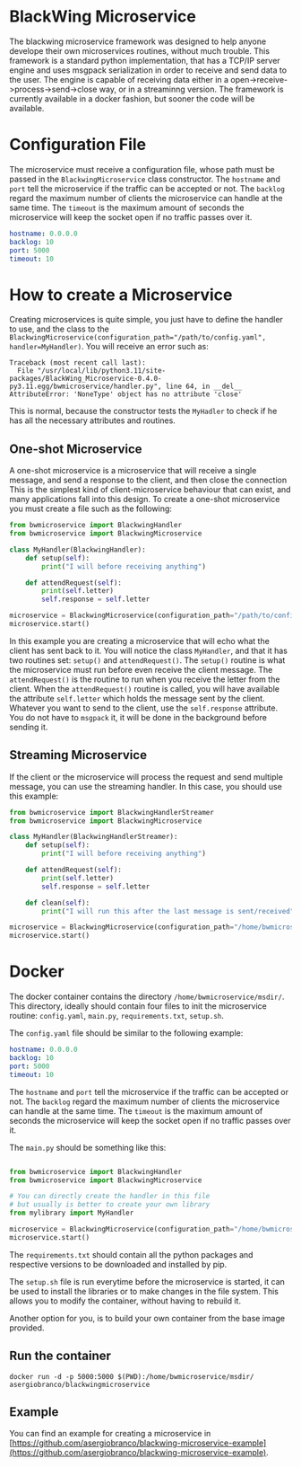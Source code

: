 
# BlackWing Microservice

The blackwing microservice framework was designed to help anyone develope their own microservices routines, without much trouble.
This framework is a standard python implementation, that has a TCP/IP server engine and uses msgpack serialization in order to receive and send data to the user.
The engine is capable of receiving data either in a open->receive->process->send->close way, or in a streaminng version.
The framework is currently available in a docker fashion, but sooner the code will be available.

# Configuration File

The microservice must receive a configuration file, whose path must be passed in the `BlackwingMicroservice` class constructor. 
The `hostname` and `port` tell the microservice if the traffic can be accepted or not.
The `backlog` regard the maximum number of clients the microservice can handle at the same time.
The `timeout` is the maximum amount of seconds the microservice will keep the socket open if no traffic passes over it.  

```yaml
hostname: 0.0.0.0
backlog: 10
port: 5000
timeout: 10
```

# How to create a Microservice

Creating microservices is quite simple, you just have to define the handler to use, and the class to the `BlackwingMicroservice(configuration_path="/path/to/config.yaml", handler=MyHandler)`. You will receive an error such as:

```
Traceback (most recent call last):
  File "/usr/local/lib/python3.11/site-packages/BlackWing_Microservice-0.4.0-py3.11.egg/bwmicroservice/handler.py", line 64, in __del__
AttributeError: 'NoneType' object has no attribute 'close'
```

This is normal, because the constructor tests the `MyHadler` to check if he has all the necessary attributes and routines. 

## One-shot Microservice

A one-shot microservice is a microservice that will receive a single message, and send a response to the client, and then close the connection
This is the simplest kind of client-microservice behaviour that can exist, and many applications fall into this design.
To create a one-shot microservice you must create a file such as the following:

```python
from bwmicroservice import BlackwingHandler
from bwmicroservice import BlackwingMicroservice

class MyHandler(BlackwingHandler):
    def setup(self):
        print("I will before receiving anything")

    def attendRequest(self):
        print(self.letter)
        self.response = self.letter

microservice = BlackwingMicroservice(configuration_path="/path/to/config.yaml", handler=MyHandler)
microservice.start()
```

In this example you are creating a microservice that will echo what the client has sent back to it. 
You will notice the class `MyHandler`, and that it has two routines set: `setup()` and `attendRequest()`.
The `setup()` routine is what the microservice must run before even receive the client message. 
The `attendRequest()` is the routine to run when you receive the letter from the client. 
When the `attendRequest()` routine is called, you will have available the attribute `self.letter`
which holds the message sent by the client.
Whatever you want to send to the client, use the `self.response` attribute. You do not have to 
`msgpack` it, it will be done in the background before sending it. 

## Streaming Microservice

If the client or the microservice will process the request and send multiple message, you can use the 
streaming handler. In this case, you should use this example:

```python
from bwmicroservice import BlackwingHandlerStreamer
from bwmicroservice import BlackwingMicroservice

class MyHandler(BlackwingHandlerStreamer):
    def setup(self):
        print("I will before receiving anything")

    def attendRequest(self):
        print(self.letter)
        self.response = self.letter

    def clean(self):
        print("I will run this after the last message is sent/received")

microservice = BlackwingMicroservice(configuration_path="/home/bwmicroservice/msdir/config.yaml", handler=MyHandler)
microservice.start()
```

# Docker

The docker container contains the directory `/home/bwmicroservice/msdir/`. This directory, ideally should contain four files to init the microservice routine: `config.yaml`, `main.py`, `requirements.txt`, `setup.sh`.

The `config.yaml` file should be similar to the following example:

```yaml
hostname: 0.0.0.0
backlog: 10
port: 5000
timeout: 10
```

The `hostname` and `port` tell the microservice if the traffic can be accepted or not.
The `backlog` regard the maximum number of clients the microservice can handle at the same time.
The `timeout` is the maximum amount of seconds the microservice will keep the socket open if no traffic passes over it. 

The `main.py` should be something like this:

```python

from bwmicroservice import BlackwingHandler
from bwmicroservice import BlackwingMicroservice

# You can directly create the handler in this file
# but usually is better to create your own library
from mylibrary import MyHandler

microservice = BlackwingMicroservice(configuration_path="/home/bwmicroservice/msdir/config.yaml", handler=MyHandler)
microservice.start()
```

The `requirements.txt` should contain all the python packages and respective versions to be downloaded and installed by pip.

The `setup.sh` file is run everytime before the microservice is started, it can be used to install the libraries or to make changes in the file system. This allows you to modify the container, without having to rebuild it.

Another option for you, is to build your own container from the base image provided.

## Run the container

`docker run -d -p 5000:5000 $(PWD):/home/bwmicroservice/msdir/ asergiobranco/blackwingmicroservice`

## Example

You can find an example for creating a microservice in [https://github.com/asergiobranco/blackwing-microservice-example](https://github.com/asergiobranco/blackwing-microservice-example).